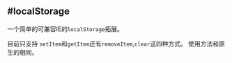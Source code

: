 #localStorage
--
一个简单的可兼容IE的``localStorage``拓展。

目前只支持 ``setItem``和``getItem``还有``removeItem``,``clear``这四种方式。
使用方法和原生的相同。

